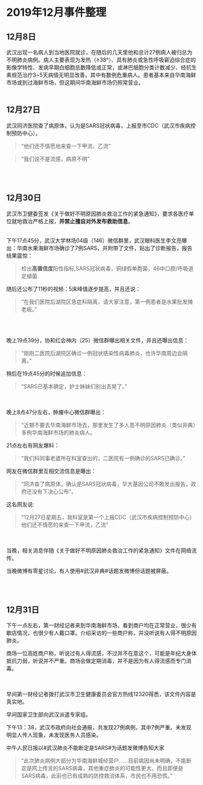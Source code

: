 # 2019年12月事件整理


## 12月8日

武汉出现一名病人到当地医院就诊，在随后的几天里他和总计27例病人被归总为不明肺炎病例。病人主要表现为发热（≥38°）、具有肺炎或急性呼吸窘迫综合症的影像学特性、发病早期白细胞总数降低或正常，或淋巴细胞分类计数减少、经抗生素规范治疗3~5天病情无明显改善。其中有数例危重病人。患者基本来自华南海鲜市场或到过海鲜市场，但这期间华南海鲜市场仍照常营业。
<br/><br/>

## 12月27日

武汉同济医院查了病原体，认为是SARS冠状病毒，上报至市CDC（武汉市疾病控制预防中心）。
>“他们还不情愿地来查一下甲流、乙流”

>“我们说不是流感，病原不明”

<br/><br/>
## 12月30日

武汉市卫健委签发《关于做好不明原因肺炎救治工作的紧急通知》，要求各医疗单位就地救治严格上报，**并禁止擅自对外发布救助信息**。<br/><br/>

下午17点45分，武汉大学林场04级（146）微信群里，武汉眼科医生李文亮曝出：华南水果海鲜市场确诊了7例SARS，并附带了文件，贴出了诊断报告，报告结果震惊：
>检出**高置信度**阳性指标,SARS冠状病毒，铜绿假单胞菌，46中口腔/呼吸道定植菌

随后还公布了11秒的视频：5床峰值逐步提高，并且还说：
>“在我们医院后湖院区急症科隔离，请大家注意，第一例患者是水果批发摊老板。”

<br/><br/>

晚上19点39分，协和红会神内（25）微信群曝出相关文件，并且还曝出信息：
>“刚刚二医院后湖院区确诊一例冠状感染性病毒肺炎，也许华南周边会隔离。”

稍后在19点45分的时候追加信息：
>“SARS已基本确定，护士妹妹们别出去晃了。”

<br/><br/>
晚上8点47分左右，肿瘤中心微信群曝出：
>“近期不要去华南海鲜市场去，那里发生了多人患不明原因肺炎（类似非典）多例华南海鲜市场的肺炎病人。

21点左右有网友爆料：
>“我们科同事老婆所在科室查出的，二医院有一例确诊的SARS已确诊。”

网友在微信群里互相交流信息是曝出：
>“同济查了病原体，确认是SARS冠状病毒，华大基因公司不敢发出报告，政府还没有下决心公布”。

这名网友说:
>“12月27日星期五，我科室是第一个上报CDC（武汉市疾病控制预防中心）他们还不情愿的来查一下甲流，乙流”

<br/><br/>
当晚，相关消息伴随《关于做好不明原因肺炎救治工作的紧急通知》文件在网络流传。

当晚微博有零星讨论，有人使用#武汉非典#话题发微博但话题被屏蔽。

<br/><br/>
## 12月31日

下午一点左右，第一财经记者来到华南海鲜市场，看到商户均在正常营业，很少有歇店情况，也很少有人戴口罩。介绍采访的一些商户称，并没听说有人得不明原因肺炎。

商场一位高姓商户称，听说过有人得流感，不过并不在意这个，可能是年纪大身体抵抗力弱，听说并不严重。商场会做定期消毒，并不是因为有人得流感而专门消毒。

<br/><br/>
早间第一财经记者拨打武汉市卫生健康委员会官方热线12320得悉，该文件内容是真实地。

早间国家卫生部向武汉派遣专家组。

下午13：38，武汉市政府向社会通报，共发现27例病例，其中7例严重。未发现明显人传人现象，未发现医务人员感染。

中午人民日报以#武汉肺炎不能断定是SARS#为话题发微博告知大家
>“此次肺炎病例大部分为华南海鲜城经营户……目前病因尚未明确，不能断定是网上传言的SARS病毒，其他重症肺炎的可能性更大。而且即便是SARS病毒，此前也已有成熟的防控救治体系，市民也不用恐慌。”



